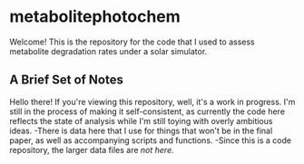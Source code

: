 # metabolitephotochem
Welcome! This is the repository for the code that I used to assess metabolite degradation rates under a solar simulator. 

## A Brief Set of Notes
Hello there! If you're viewing this repository, well, it's a work in progress. I'm still in the process of making it self-consistent, as currently the code here reflects the state of analysis while I'm still toying with overly ambitious ideas. 
-There is data here that I use for things that won't be in the final paper, as well as accompanying scripts and functions.
-Since this is a code repository, the larger data files are _not here._

